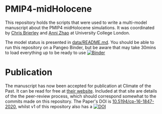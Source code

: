 # PMIP4-midHolocene
This repository holds the scripts that were used to write a multi-model manuscript about the PMIP4 midHolocene simulations. It was coordinated by [Chris Brierley](c.brierley@ucl.ac.uk) and [Anni Zhao](anni.zhao.16@ucl.ac.uk) at University College London. 

The model status is presented in [data/README.md](data/README.md). You should be able to run this repository on a Pangeo Binder, but be aware that may take 30mins to load everything up to be ready to use
[![Binder](https://binder.pangeo.io/badge_logo.svg)](https://binder.pangeo.io/v2/gh/chrisbrierley/PMIP4-midHolocene/master)

# Publication
The manuscript has now been accepted for publication at Climate of the Past. It can be read for free at [their website](https://doi.org/10.5194/cp-16-1847-2020). Included at that site are details of the the peer-review process, which should correspond somewhat to the commits made on this repository. The Paper's DOI is [10.5194/cp-16-1847-2020](https://doi.org/10.5194/cp-16-1847-2020), whilst v1 of this repository also has a [![DOI](https://zenodo.org/badge/203397988.svg)](https://zenodo.org/badge/latestdoi/203397988)  

